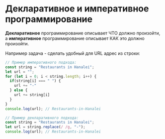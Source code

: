# Декларативное и императивное программирование

**Декларативное** программирование описывает ЧТО должно произойти, а **императивное** программирование описывает КАК это должно произойти.

Например задача - сделать удобный для URL адрес из строки:
```javascript
// Пример императивного подхода:
const string = "Restaurants in Hanalei";
let url = "";
for (let i = 0; i < string.length; i++) {
  if(string[i] === " ") {
    url += "-"
  } else {
    url += string[i]
  }
}
console.log(url); // Restaurants-in-Hanalei

// Пример декларативного подхода:
const string = "Restaurants in Hanalei";
let url = string.replace(/ /g, "-");
console.log(url); // Restaurants-in-Hanalei
```